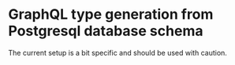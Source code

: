 # GraphQL type generation from Postgresql database schema

The current setup is a bit specific and should be used with caution.
